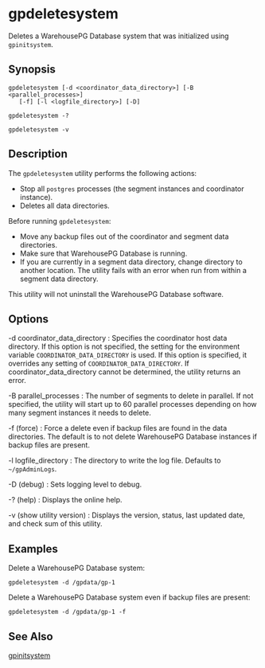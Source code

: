 # gpdeletesystem 

Deletes a WarehousePG Database system that was initialized using `gpinitsystem`.

## <a id="section2"></a>Synopsis 

```
gpdeletesystem [-d <coordinator_data_directory>] [-B <parallel_processes>] 
   [-f] [-l <logfile_directory>] [-D]

gpdeletesystem -? 

gpdeletesystem -v
```

## <a id="section3"></a>Description 

The `gpdeletesystem` utility performs the following actions:

-   Stop all `postgres` processes \(the segment instances and coordinator instance\).
-   Deletes all data directories.

Before running `gpdeletesystem`:

-   Move any backup files out of the coordinator and segment data directories.
-   Make sure that WarehousePG Database is running.
-   If you are currently in a segment data directory, change directory to another location. The utility fails with an error when run from within a segment data directory.

This utility will not uninstall the WarehousePG Database software.

## <a id="section4"></a>Options 

-d coordinator\_data\_directory
:   Specifies the coordinator host data directory. If this option is not specified, the setting for the environment variable `COORDINATOR_DATA_DIRECTORY` is used. If this option is specified, it overrides any setting of `COORDINATOR_DATA_DIRECTORY`. If coordinator\_data\_directory cannot be determined, the utility returns an error.

-B parallel\_processes
:   The number of segments to delete in parallel. If not specified, the utility will start up to 60 parallel processes depending on how many segment instances it needs to delete.

-f \(force\)
:   Force a delete even if backup files are found in the data directories. The default is to not delete WarehousePG Database instances if backup files are present.

-l logfile\_directory
:   The directory to write the log file. Defaults to `~/gpAdminLogs`.

-D \(debug\)
:   Sets logging level to debug.

-? \(help\)
:   Displays the online help.

-v \(show utility version\)
:   Displays the version, status, last updated date, and check sum of this utility.

## <a id="section5"></a>Examples 

Delete a WarehousePG Database system:

```
gpdeletesystem -d /gpdata/gp-1
```

Delete a WarehousePG Database system even if backup files are present:

```
gpdeletesystem -d /gpdata/gp-1 -f
```

## <a id="seealso"></a>See Also 

[gpinitsystem](gpinitsystem.html)

